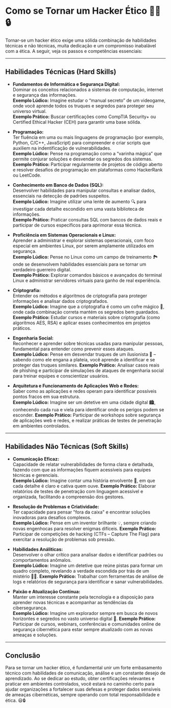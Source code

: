 # Como se Tornar um Hacker Ético 👨‍💻🔒

Tornar-se um hacker ético exige uma sólida combinação de habilidades técnicas e não técnicas, muita dedicação e um compromisso inabalável com a ética. A seguir, veja os passos e competências essenciais:

---

## Habilidades Técnicas (Hard Skills)

- **Fundamentos de Informática e Segurança Digital:**  
  Dominar os conceitos relacionados a sistemas de computação, internet e segurança das informações.  
  **Exemplo Lúdico:** Imagine estudar o “manual secreto” de um videogame, onde você aprende todos os truques e segredos para proteger seu universo virtual.  
  **Exemplo Prático:** Buscar certificações como CompTIA Security+ ou Certified Ethical Hacker (CEH) para garantir uma base sólida.

- **Programação:**  
  Ter fluência em uma ou mais linguagens de programação (por exemplo, Python, C/C++, JavaScript) para compreender e criar scripts que auxiliem na indentificação de vulnerabilidades.  
  **Exemplo Lúdico:** Pense na programação como a “varinha mágica” que permite conjurar soluções e desvendar os segredos dos sistemas.  
  **Exemplo Prático:** Participar regularmente de projetos de código aberto e resolver desafios de programação em plataformas como HackerRank ou LeetCode.

- **Conhecimento em Banco de Dados (SQL):**  
  Desenvolver habilidades para manipular consultas e analisar dados, essenciais na detecção de padrões suspeitos.  
  **Exemplo Lúdico:** Imagine utilizar uma lente de aumento 🔍 para investigar cada detalhe escondido em uma vasta biblioteca de informações.  
  **Exemplo Prático:** Praticar consultas SQL com bancos de dados reais e participar de cursos específicos para aprimorar essa técnica.

- **Proficiência em Sistemas Operacionais e Linux:**  
  Aprender a administrar e explorar sistemas operacionais, com foco especial em ambientes Linux, por serem amplamente utilizados em segurança.  
  **Exemplo Lúdico:** Pense no Linux como um campo de treinamento 🏞️ onde se desenvolvem habilidades essenciais para se tornar um verdadeiro guerreiro digital.  
  **Exemplo Prático:** Explorar comandos básicos e avançados do terminal Linux e administrar servidores virtuais para ganho de real experiência.

- **Criptografia:**  
  Entender os métodos e algoritmos de criptografia para proteger informações e analisar dados criptografados.  
  **Exemplo Lúdico:** Imagine que a criptografia é como um cofre mágico 🔐, onde cada combinação correta mantém os segredos bem guardados.  
  **Exemplo Prático:** Estudar cursos e materiais sobre criptografia (como algoritmos AES, RSA) e aplicar esses conhecimentos em projetos práticos.

- **Engenharia Social:**  
  Reconhecer e aprender sobre técnicas usadas para manipular pessoas, fundamental para entender como prevenir esses ataques.  
  **Exemplo Lúdico:** Pense em desvendar truques de um ilusionista 🎩 – sabendo como ele engana a plateia, você aprende a identificar e se proteger das truques similares.
  **Exemplo Prático:** Analisar casos reais de phishing e participar de simulações de ataques de engenharia social para treinar equipes e conscientizar usuários.

- **Arquitetura e Funcionamento de Aplicações Web e Redes:**  
  Saber como as aplicações e redes operam para identificar possíveis pontos fracos em sua estrutura.  
  **Exemplo Lúdico:** Imagine ser um detetive em uma cidade digital 🏙️, conhecendo cada rua e viela para identificar onde os perigos podem se esconder.
  **Exemplo Prático:** Participar de workshops sobre segurança de aplicações web e redes, e realizar práticas de testes de penetração em ambientes controlados.

---

## Habilidades Não Técnicas (Soft Skills)

- **Comunicação Eficaz:**  
  Capacidade de relatar vulnerabilidades de forma clara e detalhada, fazendo com que as informações fiquem acessíveis para equipes técnicas e gerenciais.  
  **Exemplo Lúdico:** Imagine contar uma história envolvente 📖, em que cada detalhe é claro e cativa quem ouve.
  **Exemplo Prático:** Elaborar relatórios de testes de penetração com linguagem acessível e organizada, facilitando a compreensão dos gestores.

- **Resolução de Problemas e Criatividade:**  
  Ter capacidade para pensar "fora da caixa" e encontrar soluções inovadoras para desafios complexos.  
  **Exemplo Lúdico:** Pense em um inventor brilhante 💡, sempre criando novas engenhocas para resolver enigmas difíceis.
  **Exemplo Prático:** Participar de competições de hacking (CTFs – Capture The Flag) para exercitar a resolução de problemas sob pressão.

- **Habilidades Análiticas:**  
  Desenvolver o olhar crítico para analisar dados e identificar padrões ou comportamentos anômalos.  
  **Exemplo Lúdico:** Imagine um detetive que reúne pistas para formar um quadro completo, revelando a verdade escondida por trás de um mistério 🕵️‍♂️.
  **Exemplo Prático:** Trabalhar com ferramentas de análise de logs e relatórios de segurança para identificar e sanar vulnerabilidades.

- **Paixão e Atualização Contínua:**  
  Manter um interesse constante pela tecnologia e a disposição para aprender novas técnicas e acompanhar as tendências da cibersegurança.  
  **Exemplo Lúdico:** Imagine um explorador sempre em busca de novos horizontes e segredos no vasto universo digital 🌌.
  **Exemplo Prático:** Participar de cursos, webinars, conferências e comunidades online de segurança cibernética para estar sempre atualizado com as novas ameaças e soluções.

---

## Conclusão

Para se tornar um hacker ético, é fundamental unir um forte embasamento técnico com habilidades de comunicação, análise e um constante desejo de aprendizado. Ao se dedicar ao estudo, obter certificações relevantes e praticar em ambientes controlados, você estará no caminho certo para ajudar organizações a fortalecer suas defesas e proteger dados sensíveis de ameaças cibernéticas, sempre operando com total responsabilidade e ética. 😃🔒